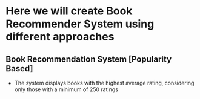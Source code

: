 # Here we will create Book Recommender System using different approaches 

## Book Recommendation System [Popularity Based] 
 - The system displays books with the highest average rating, considering only those with a minimum of 250 ratings
